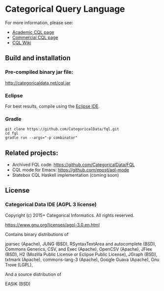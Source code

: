 Categorical Query Language 
====

For more information, please see:
- [Academic CQL page](categoricaldata.net/cql.html)
- [Commercial CQL page](http://categorical.info/)
- [CQL Wiki](https://github.com/CategoricalData/CQL/wiki)

Build and installation
----------------------

### Pre-compiled binary jar file:

http://categoricaldata.net/cql.jar

### Eclipse
	
For best results, compile using the [Eclipse IDE](https://eclipse.org/jdt/).

### Gradle

    git clone https://github.com/CategoricalData/fql.git
    cd fql
    gradle run --args="-p combinator"

Related projects:
--------------

- Archived FQL code: https://github.com/CategoricalData/FQL
- CQL mode for Emacs: https://github.com/epost/aql-mode
- Statebox CQL Haskell implementation (coming soon)

License
-------

### Categorical Data IDE (AGPL 3 license)

Copyright (c) 2015+ Categorical Informatics.  All rights reserved.

https://www.gnu.org/licenses/agpl-3.0.en.html

Contains binary distributions of

jparsec (Apache),
JUNG (BSD),
RSyntaxTextArea and autocomplete (BSD),
Commons Generics, CSV, and Exec (Apache),
OpenCSV (Apache),
JFlex (BSD),
H2 (Mozilla Public License or Eclipse Public License),
JGraph (BSD),
txtmark (Apache),
commons-lang-3 (Apache),
Google Guava (Apache),
Gnu Trove (LGPL),

And a source distribution of

EASIK (BSD)
